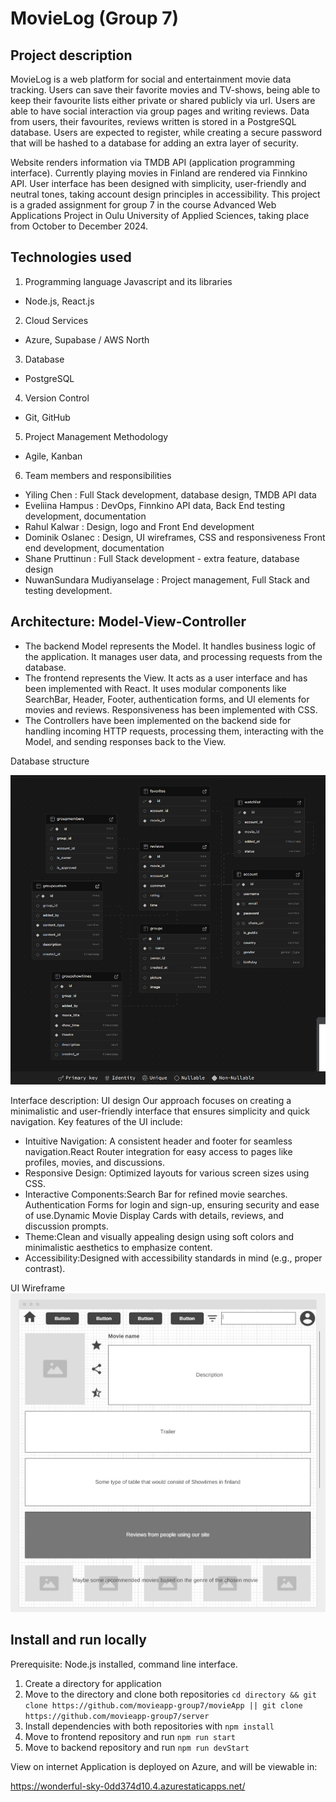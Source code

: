 # MovieLog (Group 7)

## Project description

MovieLog is a web platform for social and entertainment movie data tracking. Users can save
their favorite movies and TV-shows, being able to keep their favourite lists either private or
shared publicly via url. Users are able to have social interaction via group pages and writing
reviews. Data from users, their favourites, reviews written is stored in a PostgreSQL database.
Users are expected to register, while creating a secure password that will be hashed to a
database for adding an extra layer of security.

Website renders information via TMDB API (application programming interface). Currently
playing movies in Finland are rendered via Finnkino API. User interface has been designed with
simplicity, user-friendly and neutral tones, taking account design principles in accessibility.
This project is a graded assignment for group 7 in the course Advanced Web Applications
Project in Oulu University of Applied Sciences, taking place from October to December 2024.

## Technologies used

1. Programming language Javascript and its libraries
- Node.js, React.js
2. Cloud Services
- Azure, Supabase / AWS North
3. Database
- PostgreSQL
4. Version Control
- Git, GitHub
5. Project Management Methodology
- Agile, Kanban
6. Team members and responsibilities
- Yiling Chen : Full Stack development, database design, TMDB API data
- Eveliina Hampus : DevOps, Finnkino API data, Back End testing development, documentation
- Rahul Kalwar : Design, logo and Front End development
- Dominik Oslanec : Design, UI wireframes, CSS and responsiveness Front end development, documentation
- Shane Pruttinun : Full Stack development - extra feature, database design
- NuwanSundara Mudiyanselage : Project management, Full Stack and testing development.

## Architecture: Model-View-Controller

- The backend Model represents the Model. It handles business logic of the application. It
manages user data, and processing requests from the database.
- The frontend represents the View. It acts as a user interface and has been implemented
with React. It uses modular components like SearchBar, Header, Footer, authentication
forms, and UI elements for movies and reviews. Responsiveness has been implemented
with CSS.
- The Controllers have been implemented on the backend side for handling incoming
HTTP requests, processing them, interacting with the Model, and sending responses
back to the View.

Database structure

![database](https://github.com/movieapp-group7/.github/blob/main/database.png)

Interface description: UI design
Our approach focuses on creating a minimalistic and user-friendly interface that
ensures simplicity and quick navigation. Key features of the UI include:
- Intuitive Navigation: A consistent header and footer for seamless navigation.React Router integration for easy access to pages like profiles, movies, and
discussions.
- Responsive Design: Optimized layouts for various screen sizes using CSS.
- Interactive Components:Search Bar for refined movie searches. Authentication Forms for login and sign-up, ensuring security and ease of use.Dynamic Movie Display Cards with details, reviews, and discussion prompts.
- Theme:Clean and visually appealing design using soft colors and minimalistic aesthetics
to emphasize content.
- Accessibility:Designed with accessibility standards in mind (e.g., proper contrast).

UI Wireframe
![wireframe](https://github.com/movieapp-group7/.github/blob/main/Wireframe.jpg)


## Install and run locally
Prerequisite: Node.js installed, command line interface.
1. Create a directory for application
2. Move to the directory and clone both repositories `cd directory && git clone
https://github.com/movieapp-group7/movieApp || git clone
https://github.com/movieapp-group7/server`
3. Install dependencies with both repositories with `npm install`
4. Move to frontend repository and run `npm run start`
5. Move to backend repository and run `npm run devStart`

View on internet
Application is deployed on Azure, and will be viewable in:


https://wonderful-sky-0dd374d10.4.azurestaticapps.net/